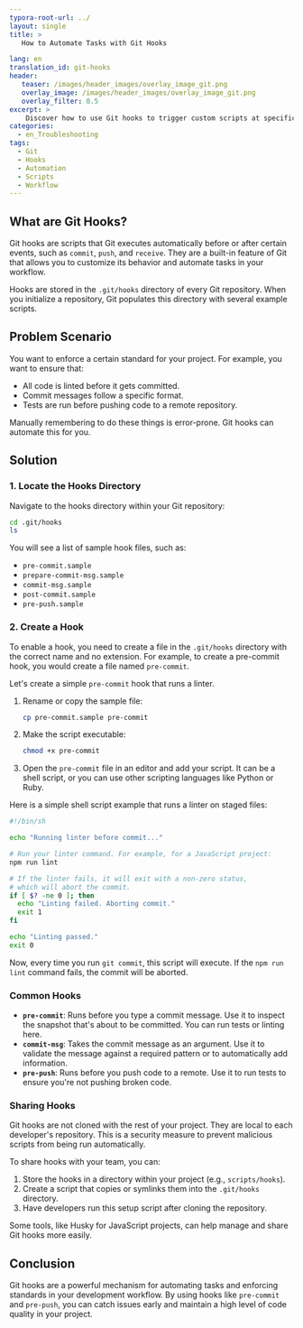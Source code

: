 ```yaml
---
typora-root-url: ../
layout: single
title: >
   How to Automate Tasks with Git Hooks

lang: en
translation_id: git-hooks
header:
   teaser: /images/header_images/overlay_image_git.png
   overlay_image: /images/header_images/overlay_image_git.png
   overlay_filter: 0.5
excerpt: >
    Discover how to use Git hooks to trigger custom scripts at specific points in the Git workflow, such as before a commit or after a push.
categories:
  - en_Troubleshooting
tags:
  - Git
  - Hooks
  - Automation
  - Scripts
  - Workflow
---
```


## What are Git Hooks?

Git hooks are scripts that Git executes automatically before or after certain events, such as `commit`, `push`, and `receive`. They are a built-in feature of Git that allows you to customize its behavior and automate tasks in your workflow.

Hooks are stored in the `.git/hooks` directory of every Git repository. When you initialize a repository, Git populates this directory with several example scripts.

## Problem Scenario

You want to enforce a certain standard for your project. For example, you want to ensure that:
-   All code is linted before it gets committed.
-   Commit messages follow a specific format.
-   Tests are run before pushing code to a remote repository.

Manually remembering to do these things is error-prone. Git hooks can automate this for you.

## Solution

### 1. Locate the Hooks Directory

Navigate to the hooks directory within your Git repository:
```bash
cd .git/hooks
ls
```
You will see a list of sample hook files, such as:
- `pre-commit.sample`
- `prepare-commit-msg.sample`
- `commit-msg.sample`
- `post-commit.sample`
- `pre-push.sample`

### 2. Create a Hook

To enable a hook, you need to create a file in the `.git/hooks` directory with the correct name and no extension. For example, to create a pre-commit hook, you would create a file named `pre-commit`.

Let's create a simple `pre-commit` hook that runs a linter.

1.  Rename or copy the sample file:
    ```bash
    cp pre-commit.sample pre-commit
    ```
2.  Make the script executable:
    ```bash
    chmod +x pre-commit
    ```
3.  Open the `pre-commit` file in an editor and add your script. It can be a shell script, or you can use other scripting languages like Python or Ruby.

Here is a simple shell script example that runs a linter on staged files:

```sh
#!/bin/sh

echo "Running linter before commit..."

# Run your linter command. For example, for a JavaScript project:
npm run lint

# If the linter fails, it will exit with a non-zero status,
# which will abort the commit.
if [ $? -ne 0 ]; then
  echo "Linting failed. Aborting commit."
  exit 1
fi

echo "Linting passed."
exit 0
```

Now, every time you run `git commit`, this script will execute. If the `npm run lint` command fails, the commit will be aborted.

### Common Hooks

-   **`pre-commit`**: Runs before you type a commit message. Use it to inspect the snapshot that's about to be committed. You can run tests or linting here.
-   **`commit-msg`**: Takes the commit message as an argument. Use it to validate the message against a required pattern or to automatically add information.
-   **`pre-push`**: Runs before you push code to a remote. Use it to run tests to ensure you're not pushing broken code.

### Sharing Hooks

Git hooks are not cloned with the rest of your project. They are local to each developer's repository. This is a security measure to prevent malicious scripts from being run automatically.

To share hooks with your team, you can:
1.  Store the hooks in a directory within your project (e.g., `scripts/hooks`).
2.  Create a script that copies or symlinks them into the `.git/hooks` directory.
3.  Have developers run this setup script after cloning the repository.

Some tools, like Husky for JavaScript projects, can help manage and share Git hooks more easily.

## Conclusion

Git hooks are a powerful mechanism for automating tasks and enforcing standards in your development workflow. By using hooks like `pre-commit` and `pre-push`, you can catch issues early and maintain a high level of code quality in your project.
